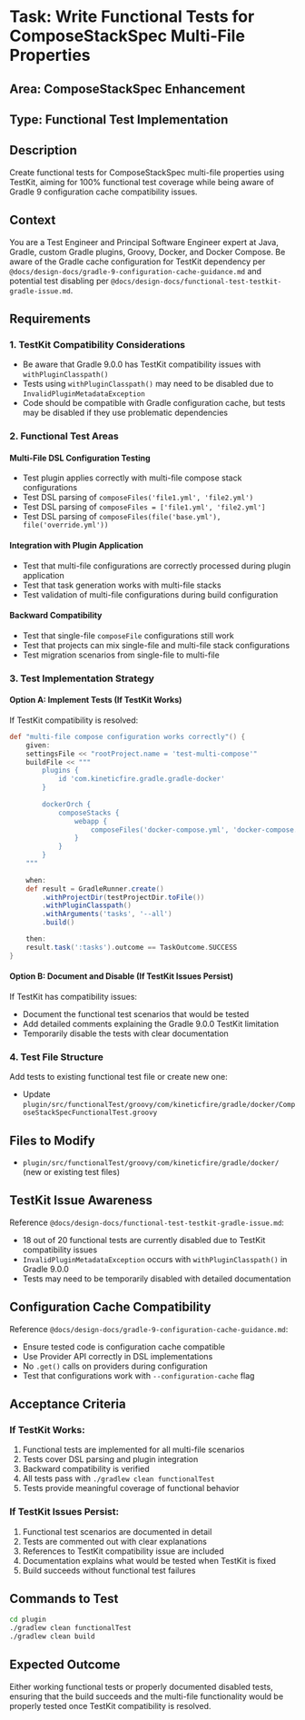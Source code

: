 # Task: Write Functional Tests for ComposeStackSpec Multi-File Properties

## Area: ComposeStackSpec Enhancement

## Type: Functional Test Implementation

## Description
Create functional tests for ComposeStackSpec multi-file properties using TestKit, aiming for 100% functional test coverage while being aware of Gradle 9 configuration cache compatibility issues.

## Context
You are a Test Engineer and Principal Software Engineer expert at Java, Gradle, custom Gradle plugins, Groovy, Docker, and Docker Compose. Be aware of the Gradle cache configuration for TestKit dependency per `@docs/design-docs/gradle-9-configuration-cache-guidance.md` and potential test disabling per `@docs/design-docs/functional-test-testkit-gradle-issue.md`.

## Requirements

### 1. TestKit Compatibility Considerations
- Be aware that Gradle 9.0.0 has TestKit compatibility issues with `withPluginClasspath()`
- Tests using `withPluginClasspath()` may need to be disabled due to `InvalidPluginMetadataException`
- Code should be compatible with Gradle configuration cache, but tests may be disabled if they use problematic dependencies

### 2. Functional Test Areas

#### Multi-File DSL Configuration Testing
- Test plugin applies correctly with multi-file compose stack configurations
- Test DSL parsing of `composeFiles('file1.yml', 'file2.yml')`
- Test DSL parsing of `composeFiles = ['file1.yml', 'file2.yml']`
- Test DSL parsing of `composeFiles(file('base.yml'), file('override.yml'))`

#### Integration with Plugin Application
- Test that multi-file configurations are correctly processed during plugin application
- Test that task generation works with multi-file stacks
- Test validation of multi-file configurations during build configuration

#### Backward Compatibility
- Test that single-file `composeFile` configurations still work
- Test that projects can mix single-file and multi-file stack configurations
- Test migration scenarios from single-file to multi-file

### 3. Test Implementation Strategy

#### Option A: Implement Tests (If TestKit Works)
If TestKit compatibility is resolved:
```groovy
def "multi-file compose configuration works correctly"() {
    given:
    settingsFile << "rootProject.name = 'test-multi-compose'"
    buildFile << """
        plugins {
            id 'com.kineticfire.gradle.gradle-docker'
        }
        
        dockerOrch {
            composeStacks {
                webapp {
                    composeFiles('docker-compose.yml', 'docker-compose.override.yml')
                }
            }
        }
    """
    
    when:
    def result = GradleRunner.create()
        .withProjectDir(testProjectDir.toFile())
        .withPluginClasspath()
        .withArguments('tasks', '--all')
        .build()

    then:
    result.task(':tasks').outcome == TaskOutcome.SUCCESS
}
```

#### Option B: Document and Disable (If TestKit Issues Persist)
If TestKit has compatibility issues:
- Document the functional test scenarios that would be tested
- Add detailed comments explaining the Gradle 9.0.0 TestKit limitation
- Temporarily disable the tests with clear documentation

### 4. Test File Structure
Add tests to existing functional test file or create new one:
- Update `plugin/src/functionalTest/groovy/com/kineticfire/gradle/docker/ComposeStackSpecFunctionalTest.groovy`

## Files to Modify
- `plugin/src/functionalTest/groovy/com/kineticfire/gradle/docker/` (new or existing test files)

## TestKit Issue Awareness
Reference `@docs/design-docs/functional-test-testkit-gradle-issue.md`:
- 18 out of 20 functional tests are currently disabled due to TestKit compatibility issues
- `InvalidPluginMetadataException` occurs with `withPluginClasspath()` in Gradle 9.0.0
- Tests may need to be temporarily disabled with detailed documentation

## Configuration Cache Compatibility
Reference `@docs/design-docs/gradle-9-configuration-cache-guidance.md`:
- Ensure tested code is configuration cache compatible
- Use Provider API correctly in DSL implementations
- No `.get()` calls on providers during configuration
- Test that configurations work with `--configuration-cache` flag

## Acceptance Criteria

### If TestKit Works:
1. Functional tests are implemented for all multi-file scenarios
2. Tests cover DSL parsing and plugin integration
3. Backward compatibility is verified
4. All tests pass with `./gradlew clean functionalTest`
5. Tests provide meaningful coverage of functional behavior

### If TestKit Issues Persist:
1. Functional test scenarios are documented in detail
2. Tests are commented out with clear explanations
3. References to TestKit compatibility issue are included
4. Documentation explains what would be tested when TestKit is fixed
5. Build succeeds without functional test failures

## Commands to Test
```bash
cd plugin
./gradlew clean functionalTest
./gradlew clean build
```

## Expected Outcome
Either working functional tests or properly documented disabled tests, ensuring that the build succeeds and the multi-file functionality would be properly tested once TestKit compatibility is resolved.